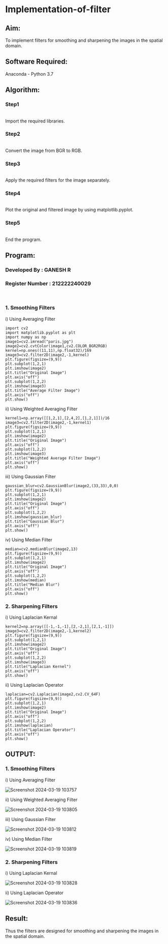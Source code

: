 # Implementation-of-filter
## Aim:
To implement filters for smoothing and sharpening the images in the spatial domain.

## Software Required:
Anaconda - Python 3.7

## Algorithm:
### Step1
</br>
Import the required libraries.
</br> 

### Step2
</br>
Convert the image from BGR to RGB.
</br> 

### Step3
</br>
Apply the required filters for the image separately.
</br> 

### Step4
</br>
Plot the original and filtered image by using matplotlib.pyplot.
</br> 

### Step5
</br>
End the program.
</br> 

## Program:
### Developed By : GANESH R
### Register Number : 212222240029
</br>

### 1. Smoothing Filters

i) Using Averaging Filter
```
import cv2
import matplotlib.pyplot as plt
import numpy as np
image1=cv2.imread("paris.jpg")
image2=cv2.cvtColor(image1,cv2.COLOR_BGR2RGB)
kernel=np.ones((11,11),np.float32)/169
image3=cv2.filter2D(image2,-1,kernel)
plt.figure(figsize=(9,9))
plt.subplot(1,2,1)
plt.imshow(image2)
plt.title("Original Image")
plt.axis("off")
plt.subplot(1,2,2)
plt.imshow(image3)
plt.title("Average Filter Image")
plt.axis("off")
plt.show()
```
ii) Using Weighted Averaging Filter
```
kernel1=np.array([[1,2,1],[2,4,2],[1,2,1]])/16
image3=cv2.filter2D(image2,-1,kernel1)
plt.figure(figsize=(9,9))
plt.subplot(1,2,1)
plt.imshow(image2)
plt.title("Original Image")
plt.axis("off")
plt.subplot(1,2,2)
plt.imshow(image3)
plt.title("Weighted Average Filter Image")
plt.axis("off")
plt.show()
```
iii) Using Gaussian Filter
```
gaussian_blur=cv2.GaussianBlur(image2,(33,33),0,0)
plt.figure(figsize=(9,9))
plt.subplot(1,2,1)
plt.imshow(image2)
plt.title("Original Image")
plt.axis("off")
plt.subplot(1,2,2)
plt.imshow(gaussian_blur)
plt.title("Gaussian Blur")
plt.axis("off")
plt.show()
```

iv) Using Median Filter
```
median=cv2.medianBlur(image2,13)
plt.figure(figsize=(9,9))
plt.subplot(1,2,1)
plt.imshow(image2)
plt.title("Original Image")
plt.axis("off")
plt.subplot(1,2,2)
plt.imshow(median)
plt.title("Median Blur")
plt.axis("off")
plt.show()
```

### 2. Sharpening Filters
i) Using Laplacian Kernal
```
kernel2=np.array([[-1,-1,-1],[2,-2,1],[2,1,-1]])
image3=cv2.filter2D(image2,-1,kernel2)
plt.figure(figsize=(9,9))
plt.subplot(1,2,1)
plt.imshow(image2)
plt.title("Original Image")
plt.axis("off")
plt.subplot(1,2,2)
plt.imshow(image3)
plt.title("Laplacian Kernel")
plt.axis("off")
plt.show()
```
ii) Using Laplacian Operator
```
laplacian=cv2.Laplacian(image2,cv2.CV_64F)
plt.figure(figsize=(9,9))
plt.subplot(1,2,1)
plt.imshow(image2)
plt.title("Original Image")
plt.axis("off")
plt.subplot(1,2,2)
plt.imshow(laplacian)
plt.title("Laplacian Operator")
plt.axis("off")
plt.show()
```

## OUTPUT:
### 1. Smoothing Filters

i) Using Averaging Filter

![Screenshot 2024-03-19 103757](https://github.com/premalatha-sureshbabu/Implementation-of-filter/assets/120620842/e16124cc-bb01-4e7f-840c-1990b5d9e998)


ii) Using Weighted Averaging Filter

![Screenshot 2024-03-19 103805](https://github.com/premalatha-sureshbabu/Implementation-of-filter/assets/120620842/681aa19c-42d2-42c4-a638-4516e7b978a1)


iii) Using Gaussian Filter

![Screenshot 2024-03-19 103812](https://github.com/premalatha-sureshbabu/Implementation-of-filter/assets/120620842/f89ff184-1e52-436d-8fac-2a36a3c71238)


iv) Using Median Filter

![Screenshot 2024-03-19 103819](https://github.com/premalatha-sureshbabu/Implementation-of-filter/assets/120620842/28002ad3-0f4b-48fe-8076-ec7a0b154913)


### 2. Sharpening Filters

i) Using Laplacian Kernal

![Screenshot 2024-03-19 103828](https://github.com/premalatha-sureshbabu/Implementation-of-filter/assets/120620842/3724b0b0-30d7-435d-8f97-c345dee8e895)


ii) Using Laplacian Operator

![Screenshot 2024-03-19 103836](https://github.com/premalatha-sureshbabu/Implementation-of-filter/assets/120620842/32549ae9-4f98-40b0-b4cf-398f071e0da0)


## Result:
Thus the filters are designed for smoothing and sharpening the images in the spatial domain.
